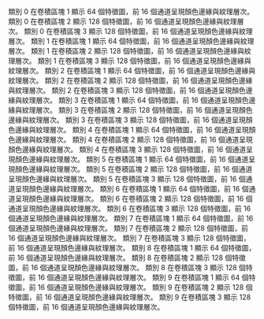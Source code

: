 類別 0 在卷積區塊 1 顯示 64 個特徵圖，前 16 個通道呈現顏色邊緣與紋理層次。
類別 0 在卷積區塊 2 顯示 128 個特徵圖，前 16 個通道呈現顏色邊緣與紋理層次。
類別 0 在卷積區塊 3 顯示 128 個特徵圖，前 16 個通道呈現顏色邊緣與紋理層次。
類別 1 在卷積區塊 1 顯示 64 個特徵圖，前 16 個通道呈現顏色邊緣與紋理層次。
類別 1 在卷積區塊 2 顯示 128 個特徵圖，前 16 個通道呈現顏色邊緣與紋理層次。
類別 1 在卷積區塊 3 顯示 128 個特徵圖，前 16 個通道呈現顏色邊緣與紋理層次。
類別 2 在卷積區塊 1 顯示 64 個特徵圖，前 16 個通道呈現顏色邊緣與紋理層次。
類別 2 在卷積區塊 2 顯示 128 個特徵圖，前 16 個通道呈現顏色邊緣與紋理層次。
類別 2 在卷積區塊 3 顯示 128 個特徵圖，前 16 個通道呈現顏色邊緣與紋理層次。
類別 3 在卷積區塊 1 顯示 64 個特徵圖，前 16 個通道呈現顏色邊緣與紋理層次。
類別 3 在卷積區塊 2 顯示 128 個特徵圖，前 16 個通道呈現顏色邊緣與紋理層次。
類別 3 在卷積區塊 3 顯示 128 個特徵圖，前 16 個通道呈現顏色邊緣與紋理層次。
類別 4 在卷積區塊 1 顯示 64 個特徵圖，前 16 個通道呈現顏色邊緣與紋理層次。
類別 4 在卷積區塊 2 顯示 128 個特徵圖，前 16 個通道呈現顏色邊緣與紋理層次。
類別 4 在卷積區塊 3 顯示 128 個特徵圖，前 16 個通道呈現顏色邊緣與紋理層次。
類別 5 在卷積區塊 1 顯示 64 個特徵圖，前 16 個通道呈現顏色邊緣與紋理層次。
類別 5 在卷積區塊 2 顯示 128 個特徵圖，前 16 個通道呈現顏色邊緣與紋理層次。
類別 5 在卷積區塊 3 顯示 128 個特徵圖，前 16 個通道呈現顏色邊緣與紋理層次。
類別 6 在卷積區塊 1 顯示 64 個特徵圖，前 16 個通道呈現顏色邊緣與紋理層次。
類別 6 在卷積區塊 2 顯示 128 個特徵圖，前 16 個通道呈現顏色邊緣與紋理層次。
類別 6 在卷積區塊 3 顯示 128 個特徵圖，前 16 個通道呈現顏色邊緣與紋理層次。
類別 7 在卷積區塊 1 顯示 64 個特徵圖，前 16 個通道呈現顏色邊緣與紋理層次。
類別 7 在卷積區塊 2 顯示 128 個特徵圖，前 16 個通道呈現顏色邊緣與紋理層次。
類別 7 在卷積區塊 3 顯示 128 個特徵圖，前 16 個通道呈現顏色邊緣與紋理層次。
類別 8 在卷積區塊 1 顯示 64 個特徵圖，前 16 個通道呈現顏色邊緣與紋理層次。
類別 8 在卷積區塊 2 顯示 128 個特徵圖，前 16 個通道呈現顏色邊緣與紋理層次。
類別 8 在卷積區塊 3 顯示 128 個特徵圖，前 16 個通道呈現顏色邊緣與紋理層次。
類別 9 在卷積區塊 1 顯示 64 個特徵圖，前 16 個通道呈現顏色邊緣與紋理層次。
類別 9 在卷積區塊 2 顯示 128 個特徵圖，前 16 個通道呈現顏色邊緣與紋理層次。
類別 9 在卷積區塊 3 顯示 128 個特徵圖，前 16 個通道呈現顏色邊緣與紋理層次。
